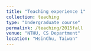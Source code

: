 ```yaml
---
title: "Teaching experience 1"
collection: teaching
type: "Undergraduate course"
permalink: /teaching/2015fall
venue: "NTHU, CS Department"
location: "HsinChu, Taiwan"
---
```


